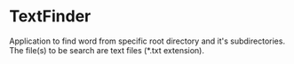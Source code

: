 # TextFinder

Application to find word from specific root directory and it's subdirectories.
The file(s) to be search are text files (*.txt extension).
